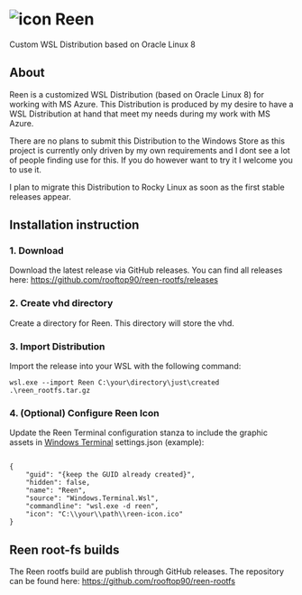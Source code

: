 # ![icon](resources/img/reen-icon.ico) Reen

Custom WSL Distribution based on Oracle Linux 8

## About 
Reen is a customized WSL Distribution (based on Oracle Linux 8) for working with MS Azure. This Distribution is produced by my desire to have a WSL Distribution at hand that meet my needs during my work with MS Azure.

There are no plans to submit this Distribution to the Windows Store as this project is currently only driven by my own requirements and I dont see a lot of people finding use for this. If you do however want to try it I welcome you to use it.

I plan to migrate this Distribution to Rocky Linux as soon as the first stable releases appear.

## Installation instruction

### 1. Download

Download the latest release via GitHub releases. You can find all releases here: https://github.com/rooftop90/reen-rootfs/releases  

### 2. Create vhd directory

Create a directory for Reen. This directory will store the vhd.

### 3. Import Distribution
Import the release into your WSL with the following command:
```
wsl.exe --import Reen C:\your\directory\just\created .\reen_rootfs.tar.gz
```

### 4. (Optional) Configure Reen Icon
Update the Reen Terminal configuration stanza to include the graphic assets in [Windows Terminal](https://github.com/microsoft/terminal) settings.json (example):

```

{
    "guid": "{keep the GUID already created}",
    "hidden": false,
    "name": "Reen",
    "source": "Windows.Terminal.Wsl",
    "commandline": "wsl.exe -d reen",
	"icon": "C:\\your\\path\\reen-icon.ico"
}

```

## Reen root-fs builds
The Reen rootfs build are publish through GitHub releases. The repository can be found here: https://github.com/rooftop90/reen-rootfs